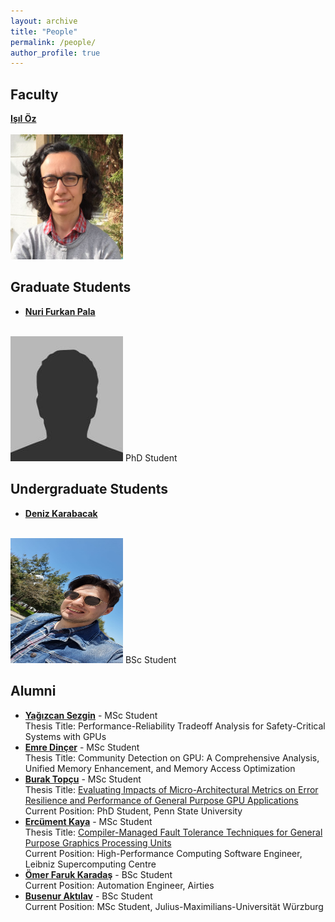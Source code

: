 ```yaml
---
layout: archive
title: "People"
permalink: /people/
author_profile: true
---
```


Faculty
---

**[Işıl Öz](https://www.linkedin.com/in/isiloz/)**<br/><br/>
<img src='/images/isil_oz.png' width="180" height="200">

Graduate Students
---


- **[Nuri Furkan Pala](https://www.linkedin.com/in/nurifurkanpala/)**<br/><br/>
<img src='/images/bio-photo.jpg' width="180" height="200">
 PhD Student<br/>
 

Undergraduate Students
---

- **[Deniz Karabacak](https://www.linkedin.com/in/deniz-karabacak/)**<br/><br/>
<img src='/images/deniz_karabacak.png' width="180" height="200">
 BSc Student<br/>
 
Alumni
---


- **[Yağızcan Sezgin](https://www.linkedin.com/in/yagizcansezgin)** - MSc Student <br/> Thesis Title: Performance-Reliability Tradeoff Analysis for Safety-Critical Systems with GPUs <br/> 
- **[Emre Dinçer](https://tr.linkedin.com/in/emredncr)** - MSc Student <br/> Thesis Title: Community Detection on GPU: A Comprehensive Analysis, Unified Memory Enhancement, and Memory Access Optimization <br/> 
- **[Burak Topçu](https://tr.linkedin.com/in/burak-topcu)** - MSc Student <br/> Thesis Title: [Evaluating Impacts of Micro-Architectural Metrics on Error Resilience and Performance of General Purpose GPU Applications](https://tez.yok.gov.tr/UlusalTezMerkezi/TezGoster?key=a0OMTmEd_3mfOBxT8SiBTK0nnW97ZbFIqRsQeaQ7cq-Te2tLpK7FfTftKQ_rV8a0) <br/> Current Position: PhD Student, Penn State University
- **[Ercüment Kaya](https://www.linkedin.com/in/ercumentkaya)** - MSc Student <br/> Thesis Title: [Compiler-Managed Fault Tolerance Techniques for General Purpose Graphics Processing Units](https://tez.yok.gov.tr/UlusalTezMerkezi/TezGoster?key=RsTBl6RWK25OBMIKtIgYYXCykG9mWkBZhM_zfSdHpUhYy85ejbrn2xpadZlv-lkx) <br/> Current Position: High-Performance Computing Software Engineer, Leibniz Supercomputing Centre
- **[Ömer Faruk Karadaş](https://www.linkedin.com/in/faruk-o-karadas)** - BSc Student <br/> Current Position: Automation Engineer, Airties
- **[Busenur Aktılav](https://www.linkedin.com/in/busenur-aktilav-a46454176)** - BSc Student <br/> Current Position: MSc Student, Julius-Maximilians-Universität Würzburg
